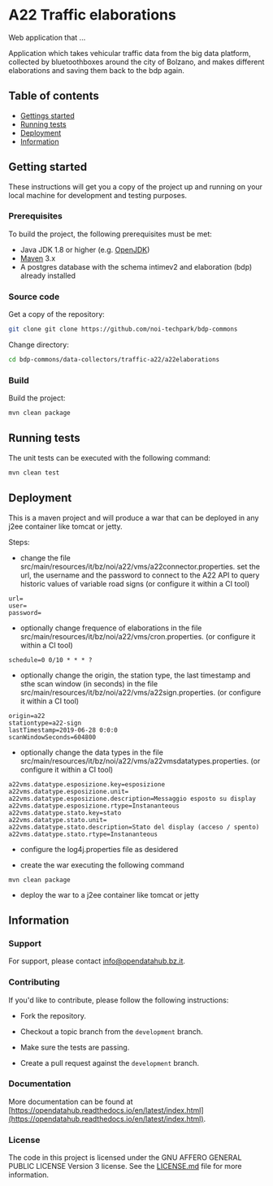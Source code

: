 # A22 Traffic elaborations

Web application that ...

Application which takes vehicular traffic data from the big data platform, collected by bluetoothboxes around the city of Bolzano, 
and makes different elaborations and saving them back to the bdp again.

## Table of contents

- [Gettings started](#getting-started)
- [Running tests](#running-tests)
- [Deployment](#deployment)
- [Information](#information)

## Getting started

These instructions will get you a copy of the project up and running
on your local machine for development and testing purposes.

### Prerequisites

To build the project, the following prerequisites must be met:

- Java JDK 1.8 or higher (e.g. [OpenJDK](https://openjdk.java.net/))
- [Maven](https://maven.apache.org/) 3.x
- A postgres database with the schema intimev2 and elaboration (bdp) already installed

### Source code

Get a copy of the repository:

```bash
git clone git clone https://github.com/noi-techpark/bdp-commons
```

Change directory:

```bash
cd bdp-commons/data-collectors/traffic-a22/a22elaborations
```

### Build

Build the project:

```bash
mvn clean package
```

## Running tests

The unit tests can be executed with the following command:

```bash
mvn clean test
```

## Deployment

This is a maven project and will produce a war that can be deployed in any j2ee container like tomcat or jetty.

Steps:

* change the file src/main/resources/it/bz/noi/a22/vms/a22connector.properties. set the url, the username and the 
  password to connect to the A22 API to query historic values of variable road signs (or configure it within a CI tool)
  
```
url=
user=
password=
```

* optionally change frequence of elaborations in the file src/main/resources/it/bz/noi/a22/vms/cron.properties.
  (or configure it within a CI tool)
  
```
schedule=0 0/10 * * * ?
```

* optionally change the origin, the station type, the last timestamp and sthe scan window (in seconds) in the file 
src/main/resources/it/bz/noi/a22/vms/a22sign.properties. (or configure it within a CI tool)
  
```
origin=a22
stationtype=a22-sign
lastTimestamp=2019-06-28 0:0:0
scanWindowSeconds=604800
```

* optionally change the data types in the file src/main/resources/it/bz/noi/a22/vms/a22vmsdatatypes.properties.
  (or configure it within a CI tool)
  
```
a22vms.datatype.esposizione.key=esposizione
a22vms.datatype.esposizione.unit=
a22vms.datatype.esposizione.description=Messaggio esposto su display
a22vms.datatype.esposizione.rtype=Instananteous
a22vms.datatype.stato.key=stato
a22vms.datatype.stato.unit=
a22vms.datatype.stato.description=Stato del display (acceso / spento)
a22vms.datatype.stato.rtype=Instananteous
```

* configure the log4j.properties file as desidered

* create the war executing the following command

```
mvn clean package
```

* deploy the war to a j2ee container like tomcat or jetty


## Information

### Support

For support, please contact [info@opendatahub.bz.it](mailto:info@opendatahub.bz.it).

### Contributing

If you'd like to contribute, please follow the following instructions:

- Fork the repository.

- Checkout a topic branch from the `development` branch.

- Make sure the tests are passing.

- Create a pull request against the `development` branch.

### Documentation

More documentation can be found at [https://opendatahub.readthedocs.io/en/latest/index.html](https://opendatahub.readthedocs.io/en/latest/index.html).

### License

The code in this project is licensed under the GNU AFFERO GENERAL PUBLIC LICENSE Version 3 license. See the [LICENSE.md](LICENSE.md) file for more information.
